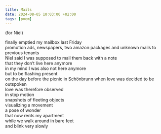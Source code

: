 ```yaml
---
title: Mails
date: 2024-08-05 10:03:00 +02:00
tags: [poem]
---
```


(for Niel)

finally emptied my mailbox last Friday  
promotion ads, newspapers, two amazon packages and unknown mails to previous tenants  
Niel said I was supposed to mail them back with a note   
that they don’t live here anymore   
in my mind I was also not here anymore   
but to be flashing present   
on the day before the picnic in Schönbrunn when love was decided to be outspoken  
love was therefore observed   
in stop motion  
snapshots of fleeting objects   
visualizing a movement  
a pose of wonder   
that now rents my apartment  
while we walk around in bare feet  
and blink very slowly   
